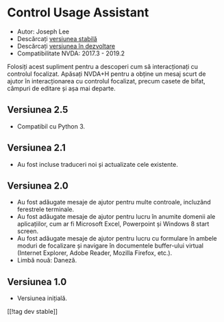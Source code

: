 # Control Usage Assistant #

* Autor: Joseph Lee
* Descărcați [versiunea stabilă][1]
* Descărcați [versiunea în dezvoltare][2]
* Compatibilitate NVDA: 2017.3 - 2019.2

Folosiți acest supliment pentru a descoperi cum să interacționați cu
controlul focalizat.  Apăsați NVDA+H pentru a obține un mesaj scurt de
ajutor în interacționarea cu controlul focalizat, precum casete de bifat,
câmpuri de editare și așa mai departe.

## Versiunea 2.5

* Compatibil cu Python 3.

## Versiunea 2.1

* Au fost incluse traduceri noi și actualizate cele existente.

## Versiunea 2.0

* Au fost adăugate mesaje de ajutor pentru multe controale, incluzând
  ferestrele terminale.
* Au fost adăugate mesaje de ajutor pentru lucru în anumite domenii ale
  aplicațiilor, cum ar fi Microsoft Excel, Powerpoint și Windows 8 start
  screen.
* Au fost adăugate mesaje de ajutor pentru lucru cu formulare în ambele
  moduri de focalizare și navigare în documentele buffer-ului virtual
  (Internet Explorer, Adobe Reader, Mozilla Firefox, etc.).
* Limbă nouă: Daneză.

## Versiunea 1.0

* Versiunea inițială.


[[!tag dev stable]]

[1]: https://addons.nvda-project.org/files/get.php?file=cua

[2]: https://addons.nvda-project.org/files/get.php?file=cua-dev

